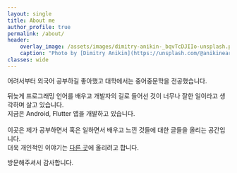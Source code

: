 ```yaml
---
layout: single
title: About me
author_profile: true
permalink: /about/
header:
    overlay_image: /assets/images/dimitry-anikin-_bqvTcDJIIo-unsplash.png
    caption: "Photo by [Dimitry Anikin](https://unsplash.com/@anikinearthwalker) on [Unsplash](https://unsplash.com)"
classes: wide
---
```


어려서부터 외국어 공부하길 좋아했고 대학에서는 중어중문학을 전공했습니다.

뒤늦게 프로그래밍 언어를 배우고 개발자의 길로 들어선 것이 너무나 잘한 일이라고 생각하며 살고 있습니다.<br/>
지금은 Android, Flutter 앱을 개발하고 있습니다.
<br/><br/>
이곳은 제가 공부하면서 혹은 일하면서 배우고 느낀 것들에 대한 글들을 올리는 공간입니다.<br/>
더욱 개인적인 이야기는 [다른 곳](https://brunch.co.kr/@woogear)에 올리려고 합니다.

방문해주셔서 감사합니다.